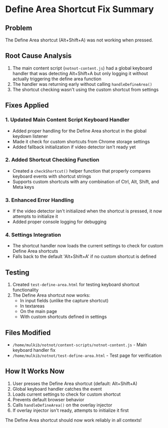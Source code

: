 # Define Area Shortcut Fix Summary

## Problem
The Define Area shortcut (Alt+Shift+A) was not working when pressed.

## Root Cause Analysis
1. The main content script (`notnot-content.js`) had a global keyboard handler that was detecting Alt+Shift+A but only logging it without actually triggering the define area function
2. The handler was returning early without calling `handleDefineArea()`
3. The shortcut checking wasn't using the custom shortcut from settings

## Fixes Applied

### 1. Updated Main Content Script Keyboard Handler
- Added proper handling for the Define Area shortcut in the global keydown listener
- Made it check for custom shortcuts from Chrome storage settings
- Added fallback initialization if video detector isn't ready yet

### 2. Added Shortcut Checking Function
- Created a `checkShortcut()` helper function that properly compares keyboard events with shortcut strings
- Supports custom shortcuts with any combination of Ctrl, Alt, Shift, and Meta keys

### 3. Enhanced Error Handling
- If the video detector isn't initialized when the shortcut is pressed, it now attempts to initialize it
- Added proper console logging for debugging

### 4. Settings Integration
- The shortcut handler now loads the current settings to check for custom Define Area shortcuts
- Falls back to the default 'Alt+Shift+A' if no custom shortcut is defined

## Testing
1. Created `test-define-area.html` for testing keyboard shortcut functionality
2. The Define Area shortcut now works:
   - In input fields (unlike the capture shortcut)
   - In textareas
   - On the main page
   - With custom shortcuts defined in settings

## Files Modified
- `/home/mulkib/notnot/content-scripts/notnot-content.js` - Main keyboard handler fix
- `/home/mulkib/notnot/test-define-area.html` - Test page for verification

## How It Works Now
1. User presses the Define Area shortcut (default: Alt+Shift+A)
2. Global keyboard handler catches the event
3. Loads current settings to check for custom shortcut
4. Prevents default browser behavior
5. Calls `handleDefineArea()` on the overlay injector
6. If overlay injector isn't ready, attempts to initialize it first

The Define Area shortcut should now work reliably in all contexts!